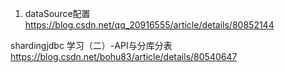 1. dataSource配置
https://blog.csdn.net/qq_20916555/article/details/80852144

shardingjdbc 学习（二）-API与分库分表
https://blog.csdn.net/bohu83/article/details/80540647